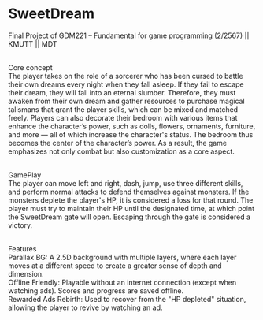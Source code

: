 # SweetDream
Final Project of GDM221 – Fundamental for game programming (2/2567) || KMUTT || MDT <br><br>

Core concept<br>
The player takes on the role of a sorcerer who has been cursed to battle their own dreams every night when they fall asleep. If they fail to escape their dream, they will fall into an eternal slumber. Therefore, they must awaken from their own dream and gather resources to purchase magical talismans that grant the player skills, which can be mixed and matched freely. Players can also decorate their bedroom with various items that enhance the character’s power, such as dolls, flowers, ornaments, furniture, and more — all of which increase the character's status. The bedroom thus becomes the center of the character’s power. As a result, the game emphasizes not only combat but also customization as a core aspect.<br><br>

GamePlay<br>
The player can move left and right, dash, jump, use three different skills, and perform normal attacks to defend themselves against monsters. If the monsters deplete the player's HP, it is considered a loss for that round. The player must try to maintain their HP until the designated time, at which point the SweetDream gate will open. Escaping through the gate is considered a victory.<br><br>

Features<br>
Parallax BG: A 2.5D background with multiple layers, where each layer moves at a different speed to create a greater sense of depth and dimension.<br>
Offline Friendly: Playable without an internet connection (except when watching ads). Scores and progress are saved offline.<br>
Rewarded Ads Rebirth: Used to recover from the "HP depleted" situation, allowing the player to revive by watching an ad.<br><br>
